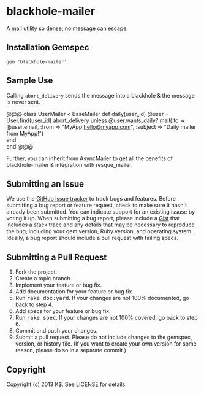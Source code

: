 blackhole-mailer
====================
A mail utility so dense, no message can escape.


Installation Gemspec
------------
	gem 'blackhole-mailer'


Sample Use
------------------

Calling `abort_delivery` sends the message into a blackhole & the message is never sent.

@@@
class UserMailer < BaseMailer
  def daily(user_id)
    @user = User.find(user_id)
    abort_delivery unless @user.wants_daily?
    mail(:to => @user.email, 
      :from => "MyApp <hello@myapp.com>",
      :subject => "Daily mailer from MyApp!")    
  end  
end
@@@

Further, you can inherit from AsyncMailer to get all the benefits of blackhole-mailer & integration with resque_mailer.


Submitting an Issue
-------------------
We use the [GitHub issue tracker](http://github.com/kdmny/blackhole-mailer/issues) to track bugs and
features. Before submitting a bug report or feature request, check to make sure it hasn't already
been submitted. You can indicate support for an existing issuse by voting it up. When submitting a
bug report, please include a [Gist](http://gist.github.com/) that includes a stack trace and any
details that may be necessary to reproduce the bug, including your gem version, Ruby version, and
operating system. Ideally, a bug report should include a pull request with failing specs.


Submitting a Pull Request
-------------------------
1. Fork the project.
2. Create a topic branch.
3. Implement your feature or bug fix.
4. Add documentation for your feature or bug fix.
5. Run <tt>rake doc:yard</tt>. If your changes are not 100% documented, go back to step 4.
6. Add specs for your feature or bug fix.
7. Run <tt>rake spec</tt>. If your changes are not 100% covered, go back to step 6.
8. Commit and push your changes.
9. Submit a pull request. Please do not include changes to the gemspec, version, or history file. (If you want to create your own version for some reason, please do so in a separate commit.)


Copyright
---------
Copyright (c) 2013 K$.
See [LICENSE](https://github.com/kdmny/blackhole-mailer/blob/master/LICENSE.md) for details.
